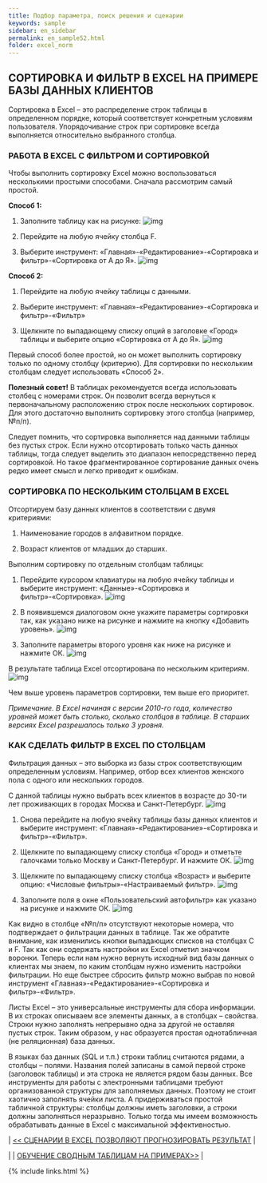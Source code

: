 ```yaml
---
title: Подбор параметра, поиск решения и сценарии
keywords: sample
sidebar: en_sidebar
permalink: en_sample52.html
folder: excel_norm
---
```


## СОРТИРОВКА И ФИЛЬТР В EXCEL НА ПРИМЕРЕ БАЗЫ ДАННЫХ КЛИЕНТОВ

Сортировка в Excel – это распределение строк таблицы в определенном порядке, который соответствует конкретным условиям пользователя. Упорядочивание строк при сортировке всегда выполняется относительно выбранного столбца.

### РАБОТА В EXCEL C ФИЛЬТРОМ И СОРТИРОВКОЙ

Чтобы выполнить сортировку Excel можно воспользоваться несколькими простыми способами. Сначала рассмотрим самый простой.

**Способ 1:**

1. Заполните таблицу как на рисунке:
        ![img](/images/img.png)
    
2. Перейдите на любую ячейку столбца F.

3. Выберите инструмент: «Главная»-«Редактирование»-«Сортировка и фильтр»-«Сортировка от А до Я».
        ![img](/images/img.png)

**Способ 2:**

1. Перейдите на любую ячейку таблицы с данными.

2. Выберите инструмент: «Главная»-«Редактирование»-«Сортировка и фильтр»-«Фильтр»

3. Щелкните по выпадающему списку опций в заголовке «Город» таблицы и выберите опцию «Сортировка от А до Я».
        ![img](/images/img.png)

Первый способ более простой, но он может выполнить сортировку только по одному столбцу (критерию). Для сортировки по нескольким столбцам следует использовать «Способ 2».

**Полезный совет!** В таблицах рекомендуется всегда использовать столбец с номерами строк. Он позволит всегда вернуться к первоначальному расположению строк после нескольких сортировок. Для этого достаточно выполнить сортировку этого столбца (например, №п/п).

Следует помнить, что сортировка выполняется над данными таблицы без пустых строк. Если нужно отсортировать только часть данных таблицы, тогда следует выделить это диапазон непосредственно перед сортировкой. Но такое фрагментированное сортирование данных очень редко имеет смысл и легко приводит к ошибкам.

### СОРТИРОВКА ПО НЕСКОЛЬКИМ СТОЛБЦАМ В EXCEL

Отсортируем базу данных клиентов в соответствии с двумя критериями:

1. Наименование городов в алфавитном порядке.

2. Возраст клиентов от младших до старших.

Выполним сортировку по отдельным столбцам таблицы:

1. Перейдите курсором клавиатуры на любую ячейку таблицы и выберите инструмент: «Данные»-«Сортировка и фильтр»-«Сортировка».
        ![img](/images/img.png)
    
2. В появившемся диалоговом окне укажите параметры сортировки так, как указано ниже на рисунке и нажмите на кнопку «Добавить уровень».
        ![img](/images/img.png)
   
3. Заполните параметры второго уровня как ниже на рисунке и нажмите ОК.
        ![img](/images/img.png)

В результате таблица Excel отсортирована по нескольким критериям.
        ![img](/images/img.png)

Чем выше уровень параметров сортировки, тем выше его приоритет.

_Примечание. В Excel начиная с версии 2010-го года, количество уровней может быть столько, сколько столбцов в таблице. В старших версиях Excel разрешалось только 3 уровня._

### КАК СДЕЛАТЬ ФИЛЬТР В EXCEL ПО СТОЛБЦАМ

Фильтрация данных – это выборка из базы строк соответствующим определенным условиям. Например, отбор всех клиентов женского пола с одного или нескольких городов.

С данной таблицы нужно выбрать всех клиентов в возрасте до 30-ти лет проживающих в городах Москва и Санкт-Петербург.
        ![img](/images/img.png)

1. Снова перейдите на любую ячейку таблицы базы данных клиентов и выберите инструмент: «Главная»-«Редактирование»-«Сортировка и фильтр»-«Фильтр».

2. Щелкните по выпадающему списку столбца «Город» и отметьте галочками только Москву и Санкт-Петербург. И нажмите ОК.
        ![img](/images/img.png)

3. Щелкните по выпадающему списку столбца «Возраст» и выберите опцию: «Числовые фильтры»-«Настраиваемый фильтр».
        ![img](/images/img.png)

4. Заполните поля в окне «Пользовательский автофильтр» как указано на рисунке и нажмите ОК.
        ![img](/images/img.png)

Как видно в столбце «№п/п» отсутствуют некоторые номера, что подтверждает о фильтрации данных в таблице. Так же обратите внимание, как изменились кнопки выпадающих списков на столбцах C и F. Так как они содержать настройки их Excel отметил значком воронки. Теперь если нам нужно вернуть исходный вид базы данных о клиентах мы знаем, по каким столбцам нужно изменить настройки фильтрации. Но еще быстрее сбросить фильтр можно выбрав по новой инструмент «Главная»-«Редактирование»-«Сортировка и фильтр»-«Фильтр».

Листы Excel – это универсальные инструменты для сбора информации. В их строках описываем все элементы данных, а в столбцах – свойства. Строки нужно заполнять непрерывно одна за другой не оставляя пустых строк. Таким образом, у нас образуется простая однотабличная (не реляционная) база данных.

В языках баз данных (SQL и т.п.) строки таблиц считаются рядами, а столбцы – полями. Названия полей записаны в самой первой строке (заголовок таблицы) и эта строка не является рядом базы данных. Все инструменты для работы с электронными таблицами требуют организованной структуры для заполняемых данных. Поэтому не стоит хаотично заполнять ячейки листа. А придерживаться простой табличной структуры: столбцы должны иметь заголовки, а строки должны заполняться неразрывно. Только тогда мы имеем возможность обрабатывать данные в Excel с максимальной эффективностью.

| [<< СЦЕНАРИИ В EXCEL ПОЗВОЛЯЮТ ПРОГНОЗИРОВАТЬ РЕЗУЛЬТАТ](en_sample51.html) |

| | [ОБУЧЕНИЕ СВОДНЫМ ТАБЛИЦАМ НА ПРИМЕРАХ>>](en_sample53.html) |

{% include links.html %}